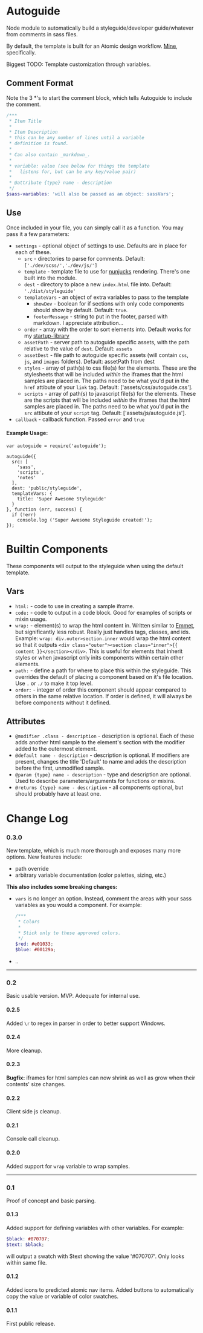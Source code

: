 # Autoguide

Node module to automatically build a styleguide/developer guide/whatever from comments in sass files.

By default, the template is built for an Atomic design workflow. [Mine](https://github.com/jhereg00/startup-library), specifically.

Biggest TODO: Template customization through variables.

## Comment Format

Note the 3 \*'s to start the comment block, which tells Autoguide to include the comment.

```scss
/***
 * Item Title
 *
 * Item Description
 * this can be any number of lines until a variable
 * definition is found.
 *
 * Can also contain _markdown_.
 *
 * variable: value (see below for things the template
 *   listens for, but can be any key/value pair)
 *
 * @attribute {type} name - description
 */
$sass-variables: 'will also be passed as an object: sassVars';
```

## Use

Once included in your file, you can simply call it as a function. You may pass it a few parameters:

* `settings` - optional object of settings to use. Defaults are in place for each of these.
  * `src` - directories to parse for comments. Default: `['./dev/scss/','./dev/js/']`
  * `template` - template file to use for [nunjucks](http://mozilla.github.io/nunjucks) rendering. There's one built into the module.
  * `dest` - directory to place a new `index.html` file into. Default: `'./dist/styleguide'`
  * `templateVars` - an object of extra variables to pass to the template
    * `showDev` - boolean for if sections with only code components should show by default. Default: `true`.
    * `footerMessage` - string to put in the footer, parsed with markdown. I appreciate attribution...
  * `order` - array with the order to sort elements into. Default works for my [startup-library](https://github.com/jhereg00/startup-library)
  * `assetPath` - server path to autoguide specific assets, with the path relative to the value of `dest`. Default: `assets`
  * `assetDest` - file path to autoguide specific assets (will contain `css`, `js`, and `images` folders). Default: assetPath from dest
  * `styles` - array of path(s) to css file(s) for the elements. These are the stylesheets that will be included _within_ the iframes that the html samples are placed in.  The paths need to be what you'd put in the `href` attibute of your `link` tag. Default: ['assets/css/autoguide.css'].
  * `scripts` - array of path(s) to javascript file(s) for the elements. These are the scripts that will be included _within_ the iframes that the html samples are placed in.  The paths need to be what you'd put in the `src` attibute of your `script` tag. Default: ['assets/js/autoguide.js'].
* `callback` - callback function. Passed `error` and `true`

#### Example Usage:

```
var autoguide = require('autoguide');

autoguide({
  src: [
    'sass',
    'scripts',
    'notes'
  ],
  dest: 'public/styleguide',
  templateVars: {
    title: 'Super Awesome Styleguide'
  }
}, function (err, success) {
  if (!err)
    console.log ('Super Awesome Styleguide created!');
});
```

# Builtin Components

These components will output to the styleguide when using the default template.

## Vars

* `html:` - code to use in creating a sample iframe.
* `code:` - code to output in a code block. Good for examples of scripts or mixin usage.
* `wrap:` - element(s) to wrap the html content in. Written similar to [Emmet](http://emmet.io/), but significantly less robust. Really just handles tags, classes, and ids. Example: `wrap: div.outer>section.inner` would wrap the html content so that it outputs `<div class="outer"><section class="inner">{{ content }}</section></div>`.  This is useful for elements that inherit styles or when javascript only inits components within certain other elements.
* `path:` - define a path for where to place this within the styleguide.  This overrides the default of placing a component based on it's file location.  Use `.` or `./` to make it top level.
* `order:` - integer of order this component should appear compared to others in the same relative location. If order is defined, it will always be before components without it defined.

## Attributes

* `@modifier .class - description` - description is optional. Each of these adds another html sample to the element's section with the modifier added to the outermost element.
* `@default name - description` - description is optional. If modifiers are present, changes the title 'Default' to name and adds the description before the first, unmodified sample.
* `@param {type} name - description` - type and description are optional. Used to describe parameters/arguments for functions or mixins.
* `@returns {type} name - description` - all components optional, but should probably have at least one.

# Change Log

### 0.3.0
New template, which is much more thorough and exposes many more options.  New features include:
* path override
* arbitrary variable documentation (color palettes, sizing, etc.)

**This also includes some breaking changes:**
* `vars` is no longer an option. Instead, comment the areas with your sass variables as you would a component. For example:
  ```scss
  /***
   * Colors
   *
   * Stick only to these approved colors.
   */
  $red: #e01033;
  $blue: #00129a;
  ```
* ..

---

### 0.2
Basic usable version. MVP. Adequate for internal use.

#### 0.2.5
Added `\r` to regex in parser in order to better support Windows.

#### 0.2.4
More cleanup.

#### 0.2.3
**Bugfix:** iframes for html samples can now shrink as well as grow when their contents' size changes.

#### 0.2.2
Client side js cleanup.

#### 0.2.1
Console call cleanup.

#### 0.2.0
Added support for `wrap` variable to wrap samples.

---

### 0.1
Proof of concept and basic parsing.

#### 0.1.3
Added support for defining variables with other variables. For example:
```scss
$black: #070707;
$text: $black;
```
will output a swatch with $text showing the value '#070707'.  Only looks within same file.

#### 0.1.2
Added icons to predicted atomic nav items.  Added buttons to automatically copy the value or variable of color swatches.

#### 0.1.1
First public release.
